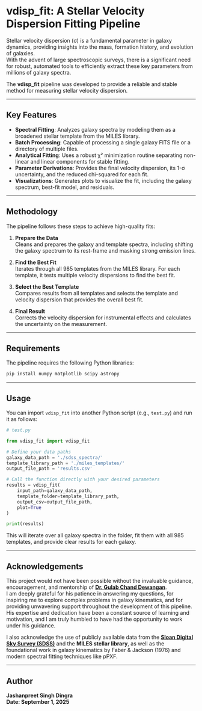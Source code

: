 # vdisp_fit: A Stellar Velocity Dispersion Fitting Pipeline

Stellar velocity dispersion (σ) is a fundamental parameter in galaxy dynamics, providing insights into the mass, formation history, and evolution of galaxies.  
With the advent of large spectroscopic surveys, there is a significant need for robust, automated tools to efficiently extract these key parameters from millions of galaxy spectra.  

The **vdisp_fit** pipeline was developed to provide a reliable and stable method for measuring stellar velocity dispersion.

---

## Key Features

- **Spectral Fitting**: Analyzes galaxy spectra by modeling them as a broadened stellar template from the MILES library.
- **Batch Processing**: Capable of processing a single galaxy FITS file or a directory of multiple files.
- **Analytical Fitting**: Uses a robust χ² minimization routine separating non-linear and linear components for stable fitting.
- **Parameter Derivations**: Provides the final velocity dispersion, its 1-σ uncertainty, and the reduced chi-squared for each fit.
- **Visualizations**: Generates plots to visualize the fit, including the galaxy spectrum, best-fit model, and residuals.

---

## Methodology

The pipeline follows these steps to achieve high-quality fits:

1. **Prepare the Data**  
   Cleans and prepares the galaxy and template spectra, including shifting the galaxy spectrum to its rest-frame and masking strong emission lines.

2. **Find the Best Fit**  
   Iterates through all 985 templates from the MILES library. For each template, it tests multiple velocity dispersions to find the best fit.

3. **Select the Best Template**  
   Compares results from all templates and selects the template and velocity dispersion that provides the overall best fit.

4. **Final Result**  
   Corrects the velocity dispersion for instrumental effects and calculates the uncertainty on the measurement.

---

## Requirements

The pipeline requires the following Python libraries:

```bash
pip install numpy matplotlib scipy astropy
````

---

## Usage

You can import `vdisp_fit` into another Python script (e.g., `test.py`) and run it as follows:

```python
# test.py

from vdisp_fit import vdisp_fit

# Define your data paths
galaxy_data_path = './sdss_spectra/'
template_library_path = './miles_templates/'
output_file_path = 'results.csv'

# Call the function directly with your desired parameters
results = vdisp_fit(
    input_path=galaxy_data_path,
    template_folder=template_library_path,
    output_csv=output_file_path,
    plot=True
)

print(results)
```

This will iterate over all galaxy spectra in the folder, fit them with all 985 templates, and provide clear results for each galaxy.

---

## Acknowledgements

This project would not have been possible without the invaluable guidance, encouragement, and mentorship of **[Dr. Gulab Chand Dewangan](https://www.iucaa.in/en/faculty-research/gulabd)**.  
I am deeply grateful for his patience in answering my questions, for inspiring me to explore complex problems in galaxy kinematics, and for providing unwavering support throughout the development of this pipeline.  
His expertise and dedication have been a constant source of learning and motivation, and I am truly humbled to have had the opportunity to work under his guidance.  

I also acknowledge the use of publicly available data from the **[Sloan Digital Sky Survey (SDSS)](https://www.sdss.org/)** and the **MILES stellar library**, as well as the foundational work in galaxy kinematics by Faber & Jackson (1976) and modern spectral fitting techniques like pPXF.

---

## Author

**Jashanpreet Singh Dingra** <br>
**Date: September 1, 2025**
